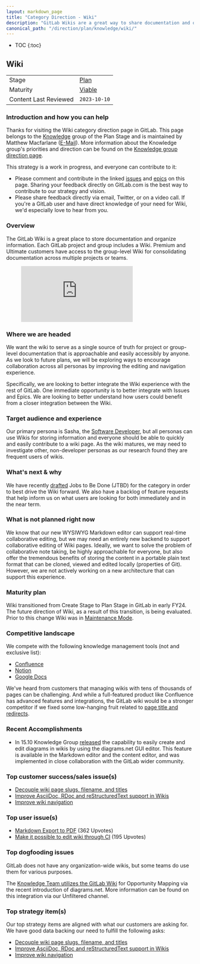 ```yaml
---
layout: markdown_page
title: "Category Direction - Wiki"
description: "GitLab Wikis are a great way to share documentation and organize information via built-in functionality. View further information here!"
canonical_path: "/direction/plan/knowledge/wiki/"
---
```


- TOC
{:toc}

## Wiki

| | |
| --- | --- |
| Stage | [Plan](/direction/plan/) |
| Maturity | [Viable](/direction/maturity/) |
| Content Last Reviewed | `2023-10-10` |

### Introduction and how you can help
<!-- Introduce yourself and the category. Use this as an opportunity to point users to the right places for contributing and collaborating with you as the PM -->

Thanks for visiting the Wiki category direction page in GitLab. This page belongs to the [Knowledge](/handbook/product/categories/#knowledge-group) group of the Plan Stage and is maintained by Matthew Macfarlane ([E-Mail](mailto:mmacfarlane@gitlab.com)). More information about the Knowledge group's priorities and direction can be found on the [Knowledge group direction page](/direction/plan/knowledge/).

This strategy is a work in progress, and everyone can contribute to it:

 - Please comment and contribute in the linked [issues](https://gitlab.com/groups/gitlab-org/-/issues?scope=all&utf8=%E2%9C%93&state=opened&label_name%5B%5D=Category%3AWiki) and [epics](https://gitlab.com/groups/gitlab-org/-/epics?scope=all&utf8=%E2%9C%93&state=opened&label_name[]=Category%3AWiki) on this page. Sharing your feedback directly on GitLab.com is the best way to contribute to our strategy and vision.
 - Please share feedback directly via email, Twitter, or on a video call. If you're a GitLab user and have direct knowledge of your need for Wiki, we'd especially love to hear from you.

### Overview
<!-- A good description of what your category is today or in the near term. If there are
special considerations for your strategy or how you plan to prioritize, the
description is a great place to include it. Provide enough context that someone unfamiliar
with the details of the category can understand what is being discussed. -->

The GitLab Wiki is a great place to store documentation and organize information. Each GitLab project and group includes a Wiki. Premium and Ultimate customers have access to the group-level Wiki for consolidating documentation across multiple projects or teams.

<!-- blank line -->
<figure class="video_container">
  <iframe src="https://www.youtube.com/embed/LzFRBMGl2SA?start=541" frameborder="0" allowfullscreen="true"> </iframe>
</figure>
<!-- blank line -->

### Where we are headed
<!-- Describe the future state for your category. What problems will you solve?
What will the category look like once you've achieved your strategy? Use narrative
techniques to paint a picture of how the lives of your users will benefit from using this
category once your strategy is fully realized -->

We want the wiki to serve as a single source of truth for project or group-level documentation that is approachable and easily accessibly by anyone. As we look to future plans, we will be exploring ways to encourage collaboration across all personas by improving the editing and navigation experience.

Specifically, we are looking to better integrate the Wiki experience with the rest of GitLab. One immediate opportunity is to better integrate with Issues and Epics. We are looking to better understand how users could benefit from a closer integration between the Wiki. 

### Target audience and experience
<!-- An overview of the personas (https://about.gitlab.com/handbook/product/personas/#user-personas) involved in this category. An overview
of the evolving use cases and user journeys as the category progresses through minimal,
viable, complete and lovable maturity levels. -->
Our primary persona is Sasha, the [Software Developer](https://about.gitlab.com/handbook/product/personas/#sasha-software-developer), but all personas can use Wikis for storing information and everyone should be able to quickly and easily contribute to a wiki page. As the wiki matures, we may need to investigate other, non-developer personas as our research found they are frequent users of wikis.

### What's next & why
<!-- This is almost always sourced from the following sections, which describe top
priorities for a few stakeholders. This section must provide a link to an issue
or [epic](https://about.gitlab.com/handbook/product/product-processes/#epics-for-a-single-iteration) for the MVC or first/next iteration in the category.-->

We have recently [drafted](https://gitlab.com/gitlab-org/plan-stage/knowledge-group/-/issues/12) Jobs to Be Done (JTBD) for the category in order to best drive the Wiki forward. We also have a backlog of feature requests that help inform us on what users are looking for both immediately and in the near term.

### What is not planned right now
<!-- Often it's just as important to talk about what you're not doing as it is to
discuss what you are. This section should include items that people might hope or think
we are working on as part of the category, but aren't, and it should help them understand why that's the case.
Also, thinking through these items can often help you catch something that you should
in fact do. We should limit this to a few items that are at a high enough level so
someone with not a lot of detailed information about the product can understand
the reasoning-->

We know that our new WYSIWYG Markdown editor can support real-time collaborative editing, but we may need an entirely new backend to support collaborative editing of Wiki pages. Ideally, we want to solve the problem of collaborative note taking, be highly approachable for everyone, but also offer the tremendous benefits of storing the content in a portable plain text format that can be cloned, viewed and edited locally (properties of Git). However, we are not actively working on a new architecture that can support this experience.

### Maturity plan

Wiki transitioned from Create Stage to Plan Stage in GitLab in early FY24. The future direction of Wiki, as a result of this transition, is being evaluated. Prior to this change Wiki was in [Maintenance Mode](https://docs.gitlab.com/ee/administration/maintenance_mode/).

### Competitive landscape
<!-- The top two or three competitors, and what the next one or two items we should
work on to displace the competitor at customers, ideally discovered through
[customer meetings](https://about.gitlab.com/handbook/product/product-processes/#customer-meetings). We’re not aiming for feature parity with competitors, and we’re not just looking at the features competitors talk
about, but we’re talking with customers about what they actually use, and
ultimately what they need.-->

We compete with the following knowledge management tools (not and exclusive list):

- [Confluence](https://www.atlassian.com/software/confluence)
- [Notion](https://www.notion.so/)
- [Google Docs](https://docs.google.com/)

We've heard from customers that managing wikis with tens of thousands of pages can be challenging. And while a full-featured product like Confluence has advanced features and integrations, the GitLab wiki would be a stronger competitor if we fixed some low-hanging fruit related to [page title and redirects](https://gitlab.com/groups/gitlab-org/-/epics/3192).

<!-- ### Analyst Landscape -->
<!-- What analysts and/or thought leaders in the space talking about, what are one or two issues
that will help us stay relevant from their perspective.-->

<!-- TBD -->

### Recent Accomplishments

- In 15.10 Knowledge Group [released](https://gitlab.com/gitlab-org/gitlab/-/issues/20305/?_gl=1*17d6cyx*_ga*MTU5MDI5ODc5NS4xNjY1NTkyMzcy*_ga_ENFH3X7M5Y*MTY4MDcyMDIxOC4zOTUuMS4xNjgwNzIxMTIzLjAuMC4w) the capability to easily create and edit diagrams in wikis by using the diagrams.net GUI editor. This feature is available in the Markdown editor and the content editor, and was implemented in close collaboration with the GitLab wider community.

### Top customer success/sales issue(s)
<!-- These can be sourced from the CS/Sales top issue labels when available, internal
surveys, or from your conversations with them.-->

- [Decouple wiki page slugs, filename, and titles](https://gitlab.com/groups/gitlab-org/-/epics/3192)
- [Improve AsciiDoc, RDoc and reStructuredText support in Wikis](https://gitlab.com/groups/gitlab-org/-/epics/701)
- [Improve wiki navigation](https://gitlab.com/groups/gitlab-org/-/epics/700)

### Top user issue(s)
<!-- This is probably the top popular issue from the category (i.e. the one with the most
thumbs-up), but you may have a different item coming out of customer calls.-->

- [Markdown Export to PDF](https://gitlab.com/gitlab-org/gitlab/issues/13932) (362 Upvotes)
- [Make it possible to edit wiki through CI](https://gitlab.com/gitlab-org/gitlab/-/issues/16261) (195 Upvotes)

### Top dogfooding issues
<!-- These are sourced from internal customers wanting to [dogfood](/handbook/values/#dogfooding)
the product.-->

GitLab does not have any organization-wide wikis, but some teams do use them for various purposes.

The [Knowledge Team utilizes the GitLab Wiki](https://gitlab.com/gitlab-org/plan-stage/knowledge-group/-/wikis/Knowledge-Group-Home) for Opportunity Mapping via the recent introduction of diagrams.net. More information can be found on this integration via our Unfiltered channel.

### Top strategy item(s)
<!-- What's the most important thing to move your strategy forward?-->

Our top strategy items are aligned with what our customers are asking for. We have good data backing our need to fulfill the following asks:

- [Decouple wiki page slugs, filename, and titles](https://gitlab.com/groups/gitlab-org/-/epics/3192)
- [Improve AsciiDoc, RDoc and reStructuredText support in Wikis](https://gitlab.com/groups/gitlab-org/-/epics/701)
- [Improve wiki navigation](https://gitlab.com/groups/gitlab-org/-/epics/700)
